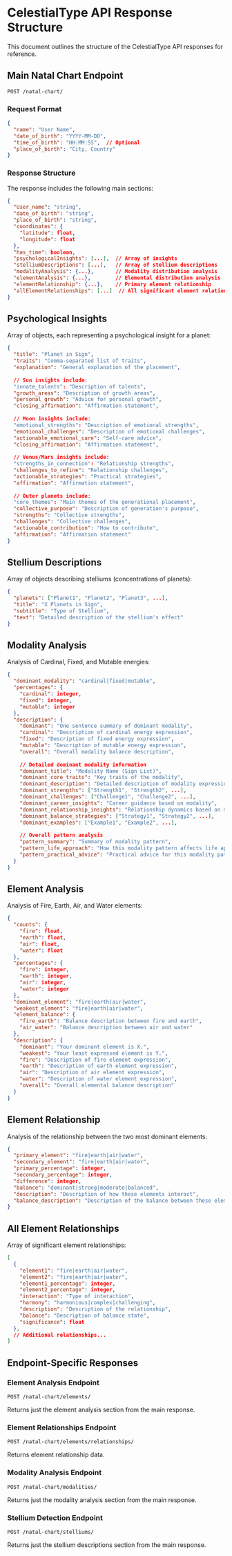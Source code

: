 # CelestialType API Response Structure

This document outlines the structure of the CelestialType API responses for reference.

## Main Natal Chart Endpoint

`POST /natal-chart/`

### Request Format

```json
{
  "name": "User Name",
  "date_of_birth": "YYYY-MM-DD",
  "time_of_birth": "HH:MM:SS",  // Optional
  "place_of_birth": "City, Country"
}
```

### Response Structure

The response includes the following main sections:

```json
{
  "User_name": "string",
  "date_of_birth": "string",
  "place_of_birth": "string",
  "coordinates": {
    "latitude": float,
    "longitude": float
  },
  "has_time": boolean,
  "psychologicalInsights": [...],  // Array of insights
  "stelliumDescriptions": [...],   // Array of stellium descriptions
  "modalityAnalysis": {...},       // Modality distribution analysis
  "elementAnalysis": {...},        // Elemental distribution analysis
  "elementRelationship": {...},    // Primary element relationship
  "allElementRelationships": [...]  // All significant element relationships
}
```

## Psychological Insights

Array of objects, each representing a psychological insight for a planet:

```json
{
  "title": "Planet in Sign",
  "traits": "Comma-separated list of traits",
  "explanation": "General explanation of the placement",
  
  // Sun insights include:
  "innate_talents": "Description of talents",
  "growth_areas": "Description of growth areas",
  "personal_growth": "Advice for personal growth",
  "closing_affirmation": "Affirmation statement",
  
  // Moon insights include:
  "emotional_strengths": "Description of emotional strengths",
  "emotional_challenges": "Description of emotional challenges",
  "actionable_emotional_care": "Self-care advice",
  "closing_affirmation": "Affirmation statement",
  
  // Venus/Mars insights include:
  "strengths_in_connection": "Relationship strengths",
  "challenges_to_refine": "Relationship challenges",
  "actionable_strategies": "Practical strategies",
  "affirmation": "Affirmation statement",
  
  // Outer planets include:
  "core_themes": "Main themes of the generational placement",
  "collective_purpose": "Description of generation's purpose",
  "strengths": "Collective strengths",
  "challenges": "Collective challenges",
  "actionable_contribution": "How to contribute",
  "affirmation": "Affirmation statement"
}
```

## Stellium Descriptions

Array of objects describing stelliums (concentrations of planets):

```json
{
  "planets": ["Planet1", "Planet2", "Planet3", ...],
  "title": "X Planets in Sign",
  "subtitle": "Type of Stellium",
  "text": "Detailed description of the stellium's effect"
}
```

## Modality Analysis

Analysis of Cardinal, Fixed, and Mutable energies:

```json
{
  "dominant_modality": "cardinal|fixed|mutable",
  "percentages": {
    "cardinal": integer,
    "fixed": integer,
    "mutable": integer
  },
  "description": {
    "dominant": "One sentence summary of dominant modality",
    "cardinal": "Description of cardinal energy expression",
    "fixed": "Description of fixed energy expression",
    "mutable": "Description of mutable energy expression",
    "overall": "Overall modality balance description",
    
    // Detailed dominant modality information
    "dominant_title": "Modality Name (Sign List)",
    "dominant_core_traits": "Key traits of the modality",
    "dominant_description": "Detailed description of modality expression",
    "dominant_strengths": ["Strength1", "Strength2", ...],
    "dominant_challenges": ["Challenge1", "Challenge2", ...],
    "dominant_career_insights": "Career guidance based on modality",
    "dominant_relationship_insights": "Relationship dynamics based on modality",
    "dominant_balance_strategies": ["Strategy1", "Strategy2", ...],
    "dominant_examples": ["Example1", "Example2", ...],
    
    // Overall pattern analysis
    "pattern_summary": "Summary of modality pattern",
    "pattern_life_approach": "How this modality pattern affects life approach",
    "pattern_practical_advice": "Practical advice for this modality pattern"
  }
}
```

## Element Analysis

Analysis of Fire, Earth, Air, and Water elements:

```json
{
  "counts": {
    "fire": float,
    "earth": float,
    "air": float,
    "water": float
  },
  "percentages": {
    "fire": integer,
    "earth": integer,
    "air": integer,
    "water": integer
  },
  "dominant_element": "fire|earth|air|water",
  "weakest_element": "fire|earth|air|water",
  "element_balance": {
    "fire_earth": "Balance description between fire and earth",
    "air_water": "Balance description between air and water"
  },
  "description": {
    "dominant": "Your dominant element is X.",
    "weakest": "Your least expressed element is Y.",
    "fire": "Description of fire element expression",
    "earth": "Description of earth element expression",
    "air": "Description of air element expression",
    "water": "Description of water element expression",
    "overall": "Overall elemental balance description"
  }
}
```

## Element Relationship

Analysis of the relationship between the two most dominant elements:

```json
{
  "primary_element": "fire|earth|air|water",
  "secondary_element": "fire|earth|air|water",
  "primary_percentage": integer,
  "secondary_percentage": integer,
  "difference": integer,
  "balance": "dominant|strong|moderate|balanced",
  "description": "Description of how these elements interact",
  "balance_description": "Description of the balance between these elements"
}
```

## All Element Relationships

Array of significant element relationships:

```json
[
  {
    "element1": "fire|earth|air|water",
    "element2": "fire|earth|air|water",
    "element1_percentage": integer,
    "element2_percentage": integer,
    "interaction": "Type of interaction",
    "harmony": "harmonious|complex|challenging",
    "description": "Description of the relationship",
    "balance": "Description of balance state",
    "significance": float
  },
  // Additional relationships...
]
```

## Endpoint-Specific Responses

### Element Analysis Endpoint

`POST /natal-chart/elements/`

Returns just the element analysis section from the main response.

### Element Relationships Endpoint

`POST /natal-chart/elements/relationships/`

Returns element relationship data.

### Modality Analysis Endpoint

`POST /natal-chart/modalities/`

Returns just the modality analysis section from the main response.

### Stellium Detection Endpoint

`POST /natal-chart/stelliums/`

Returns just the stellium descriptions section from the main response. 